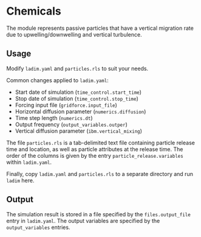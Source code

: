 # Chemicals

The module represents passive particles that have a vertical migration rate due
to upwelling/downwelling and vertical turbulence.


## Usage

Modify `ladim.yaml` and `particles.rls` to suit your needs.

Common changes applied to `ladim.yaml`:
- Start date of simulation (`time_control.start_time`)
- Stop date of simulation (`time_control.stop_time`)
- Forcing input file (`gridforce.input_file`)
- Horizontal diffusion parameter (`numerics.diffusion`)
- Time step length (`numerics.dt`)
- Output frequency (`output_variables.outper`)
- Vertical diffusion parameter (`ibm.vertical_mixing`)

The file `particles.rls` is a tab-delimited text file containing particle
release time and location, as well as particle attributes at the release time.
The order of the columns is given by the entry `particle_release.variables`
within `ladim.yaml`.

Finally, copy `ladim.yaml` and `particles.rls` to a separate directory and
run `ladim` here.


## Output

The simulation result is stored in a file specified by the `files.output_file`
entry in `ladim.yaml`. The output variables are specified by the
`output_variables` entries. 
